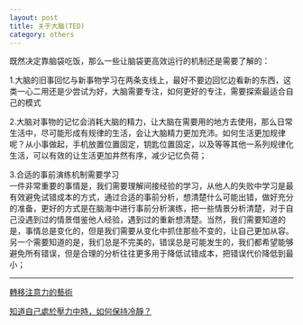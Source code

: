 ```yaml
---
layout: post
title: 关于大脑(TED)
category: others
---
```


既然决定靠脑袋吃饭，那么一些让脑袋更高效运行的机制还是需要了解的：

1.大脑的旧事回忆与新事物学习在两条支线上，最好不要边回忆边看新的东西，这类一心二用还是少尝试为好，大脑需要专注，如何更好的专注，需要探索最适合自己的模式

2.大脑对事物的记忆会消耗大脑的精力，让大脑在需要用的地方去使用，那么日常生活中，尽可能形成有规律的生活，会让大脑精力更加充沛。如何生活更加规律呢？从小事做起，手机放置位置固定，钥匙位置固定，以及等等其他一系列规律化生活，可以有效的让生活更加井然有序，减少记忆负荷；

3.合适的事前演练机制需要学习      
一件非常重要的事情是，我们需要理解间接经验的学习，从他人的失败中学习是最有效避免试错成本的方式，通过合适的事前分析，想清楚什么可能出错，做好充分的准备，更好的方式是在脑海中进行事前分析演练，把一些情景分析清楚，对于自己没遇到过的情景借鉴他人经验，遇到过的重新想清楚。当然，我们需要知道的是，事情总是变化的，但是我们需要从变化中抓住那些不变的，让自己更加从容。      
另一个需要知道的是，我们总是不完美的，错误总是可能发生的，我们都希望能够避免所有错误，但是合理的分析往往更多用于降低试错成本，把错误代价降低到最小；




---


[轉移注意力的藝術](https://www.youtube.com/watch?v=SIqttOooHCE&list=WL&index=4)


[知道自己處於壓力中時，如何保持冷靜？](https://www.youtube.com/watch?v=WfcRCPFkZVs&list=WL&index=5)